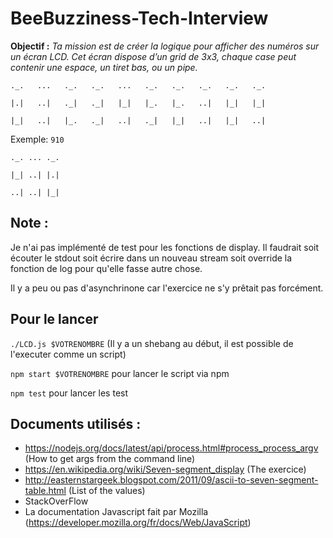 # BeeBuzziness-Tech-Interview

**Objectif :**
*Ta mission est de créer la logique pour afficher des numéros sur un écran LCD. Cet écran dispose d’un grid de 3x3, chaque case peut contenir une espace, un tiret bas, ou un pipe.*

```
._.   ...   ._.   ._.   ...   ._.   ._.   ._.   ._.   ._.

|.|   ..|   ._|   ._|   |_|   |_.   |_.   ..|   |_|   |_|

|_|   ..|   |_.   ._|   ..|   ._|   |_|   ..|   |_|   ..|
```
 

Exemple: `910`

```
._. ... ._.

|_| ..| |.|

..| ..| |_|
```

## Note :

Je n'ai pas implémenté de test pour les fonctions de display. Il faudrait soit écouter le stdout soit écrire dans un nouveau stream soit override la fonction de log pour qu'elle fasse autre chose.

Il y a peu ou pas d'asynchrinone car l'exercice ne s'y prêtait pas forcément.

## Pour le lancer
`./LCD.js $VOTRENOMBRE` (Il y a un shebang au début, il est possible de l'executer comme un script)

`npm start $VOTRENOMBRE` pour lancer le script via npm

`npm test` pour lancer les test


## Documents utilisés : 
* https://nodejs.org/docs/latest/api/process.html#process_process_argv (How to get args from the command line)
* https://en.wikipedia.org/wiki/Seven-segment_display (The exercice)
* http://easternstargeek.blogspot.com/2011/09/ascii-to-seven-segment-table.html (List of the values)
* StackOverFlow
* La documentation Javascript fait par Mozilla (https://developer.mozilla.org/fr/docs/Web/JavaScript)
